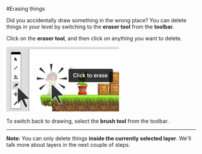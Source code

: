 #Erasing things

Did you accidentally draw something in the wrong place? You can delete things in your level by switching to the **eraser tool** from the **toolbar.**

Click on the **eraser tool**, and then click on anything you want to delete.

![](eraser-tool.jpg)

To switch back to drawing, select the **brush tool** from the toolbar.


---



**Note:** You can only delete things **inside the currently selected layer**. We'll talk more about layers in the next couple of steps.